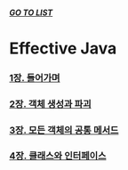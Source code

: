 ##### [GO TO LIST](../../../../../README.md)

# Effective Java

### [1장. 들어가며](./chapter1/README.md)
### [2장. 객체 생성과 파괴](./chapter2/README.md)
### [3장. 모든 객체의 공통 메서드](./chapter3/README.md)
### [4장. 클래스와 인터페이스](./chapter4/README.md)
